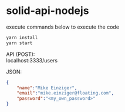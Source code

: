 # solid-api-nodejs

execute commands below to execute the code<br />
```bash
yarn install
yarn start
```

API (POST):<br />
localhost:3333/users<br />

JSON:<br />
```json
{
    "name":"Mike Einziger",
    "email":"mike.einziger@floating.com",
    "password":"<my_own_password>"
}
```
